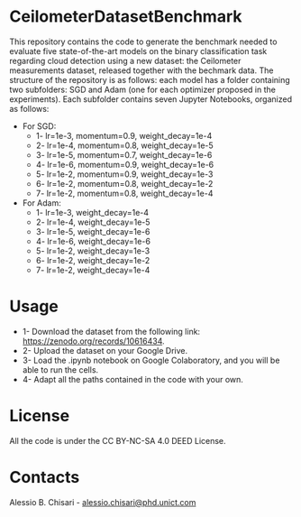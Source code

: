 # CeilometerDatasetBenchmark
This repository contains the code to generate the benchmark needed to evaluate five state-of-the-art models on the binary classification task regarding cloud detection using a new dataset: the Ceilometer measurements dataset, released together with the bechmark data. 
The structure of the repository is as follows: each model has a folder containing two subfolders: SGD and Adam (one for each optimizer proposed in the experiments).
Each subfolder contains seven Jupyter Notebooks, organized as follows:
  - For SGD:
      - 1- lr=1e-3, momentum=0.9, weight_decay=1e-4
      - 2- lr=1e-4, momentum=0.8, weight_decay=1e-5
      - 3- lr=1e-5, momentum=0.7, weight_decay=1e-6
      - 4- lr=1e-6, momentum=0.9, weight_decay=1e-6
      - 5- lr=1e-2, momentum=0.9, weight_decay=1e-3
      - 6- lr=1e-2, momentum=0.8, weight_decay=1e-2
      - 7- lr=1e-2, momentum=0.8, weight_decay=1e-4
  - For Adam:
      - 1- lr=1e-3, weight_decay=1e-4
      - 2- lr=1e-4, weight_decay=1e-5
      - 3- lr=1e-5, weight_decay=1e-6
      - 4- lr=1e-6, weight_decay=1e-6
      - 5- lr=1e-2, weight_decay=1e-3
      - 6- lr=1e-2, weight_decay=1e-2
      - 7- lr=1e-2, weight_decay=1e-4
# Usage
- 1- Download the dataset from the following link: https://zenodo.org/records/10616434.
- 2- Upload the dataset on your Google Drive.
- 3- Load the .ipynb notebook on Google Colaboratory, and you will be able to run the cells.
- 4- Adapt all the paths contained in the code with your own.
# License
All the code is under the CC BY-NC-SA 4.0 DEED License.
# Contacts
Alessio B. Chisari - alessio.chisari@phd.unict.com
